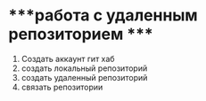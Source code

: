 # ***работа с удаленным репозиторием ***

1. Создать аккаунт гит хаб
2. создать локальный репозиторий
3. создать удаленный репозиторий
4. связать репозитории

